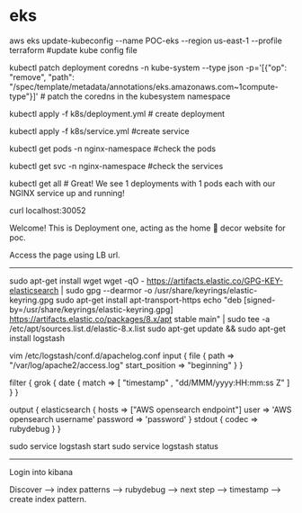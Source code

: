 # eks

aws eks update-kubeconfig --name POC-eks --region us-east-1 --profile terraform #update kube config file


kubectl patch deployment coredns -n kube-system --type json -p='[{"op": "remove", "path": "/spec/template/metadata/annotations/eks.amazonaws.com~1compute-type"}]' # patch the coredns in the kubesystem namespace

kubectl apply -f k8s/deployment.yml # create deployment

kubectl apply -f k8s/service.yml #create service

kubectl get pods -n nginx-namespace #check the pods

kubectl get svc -n nginx-namespace #check the services

kubectl get all  # Great! We see 1 deployments with 1 pods each with our NGINX service up and running!

curl localhost:30052

Welcome! This is Deployment one, acting as the home 🏡 decor website for poc.

Access the page using LB url.

----------------------------------------------------------------------------------------------
sudo apt-get install wget
wget -qO - https://artifacts.elastic.co/GPG-KEY-elasticsearch | sudo gpg --dearmor -o /usr/share/keyrings/elastic-keyring.gpg
sudo apt-get install apt-transport-https
echo "deb [signed-by=/usr/share/keyrings/elastic-keyring.gpg] https://artifacts.elastic.co/packages/8.x/apt stable main" | sudo tee -a /etc/apt/sources.list.d/elastic-8.x.list
sudo apt-get update && sudo apt-get install logstash


vim /etc/logstash/conf.d/apachelog.conf
input {
  file {
    path => "/var/log/apache2/access.log"
    start_position => "beginning"
  }
}

filter {
    grok {
  date {
    match => [ "timestamp" , "dd/MMM/yyyy:HH:mm:ss Z" ]
  }
}

output {
  elasticsearch {
    hosts => ["AWS opensearch endpoint"]
    user => 'AWS opensearch username'
    password => 'password'
  }
  stdout { codec => rubydebug }
}


sudo service logstash start
sudo service logstash status

--------------------------------------------------------

Login into kibana 

Discover --> index patterns --> rubydebug --> next step --> timestamp --> create index pattern.
